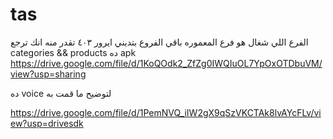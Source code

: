 # tas
الفرع اللي شغال هو فرع المعموره 
باقي الفروع بتديني ايرور ٤٠٣
تقدر منه انك ترجع categories && products
ده apk
https://drive.google.com/file/d/1KoQOdk2_ZfZg0IWQIuOL7YpOxOTDbuVM/view?usp=sharing


ده voice لتوضيح ما قمت به


https://drive.google.com/file/d/1PemNVQ_iIW2gX9qSzVKCTAk8lvAYcFLv/view?usp=drivesdk
